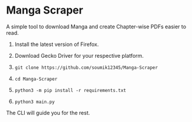 # Manga Scraper

A simple tool to download Manga and create Chapter-wise PDFs easier to read.

1. Install the latest version of Firefox.

2. Download Gecko Driver for your respective platform.

3. `git clone https://github.com/soumik12345/Manga-Scraper`

4. `cd Manga-Scraper`

5. `python3 -m pip install -r requirements.txt`

6. `python3 main.py`

The CLI will guide you for the rest.
